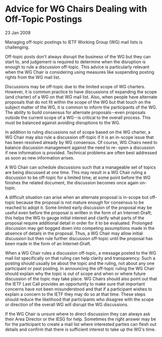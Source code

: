 Advice for WG Chairs Dealing with Off-Topic Postings
====================================================

23 Jan 2008

Managing off-topic postings to IETF Working Group (WG) mail lists is challenging.

Off-topic posts don't always disrupt the business of the WG but they can start to, and judgement is required to determine when the disruption is enough to rule a discussion off-topic. This advice is particularly relevant when the WG Chair is considering using measures like suspending posting rights from the WG mail list. 

Discussions may be off-topic due to the limited scope of WG charters. However, it is common practice to have discussions of expanding the scope (and charter) of a WG on that WG mail list. Also, when people have alternate proposals that do not fit within the scope of the WG but that touch on the subject matter of the WG, it is common to inform the participants of the WG. The ability to build consensus for alternate proposals--even proposals outside the current scope of a WG--is critical to the overall process. This must be balanced against avoiding disruptions to the WG. 

In addition to ruling discussions out of scope based on the WG charter, a WG Chair may also rule a discussion off-topic if it is an in-scope issue that has been resolved already by WG consensus. Of course, WG Chairs need to balance discussion management against the need to re- open a discussion if new information is provided. Technical problems are often best addressed as soon as new information arises. 

A WG Chair can schedule discussions such that a manageable set of topics are being discussed at one time. This may result in a WG Chair ruling a discussion to be off-topic for a limited time; at some point before the WG finishes the related document, the discussion becomes once again on-topic. 

A difficult situation can arise when an alternate proposal is in-scope but off-topic because the proposal is not mature enough for consensus to be reached to adopt it. Some limited early discussion of the proposal may be useful even before the proposal is written in the form of an Internet-Draft; this helps the WG to gauge initial interest and clarify what parts of the proposal require additional detail in order for it to be evaluated. Prolonged discussion may get bogged down into competing assumptions made in the absence of details in the proposal. Thus, a WG Chair may allow initial discussion but then rule further discussion off-topic until the proposal has been made in the form of an Internet-Draft. 

When a WG Chair rules a discussion off-topic, a message posted to the WG mail list specifically on that ruling can help clarity and transparency. Such a posting should usually be about the topic and the ruling, not about any one participant or past posting. In announcing the off-topic ruling the WG Chair should explain why the topic is out of scope and when or where future discussion of the topic may take place. WG Chairs should also point out that the IETF Last Call provides an opportunity to make sure that important concerns have not been misunderstood and that if a participant wishes to explain a concern to the IETF they may do so at that time. These steps should reduce the likelihood that participants who disagree with the scope or direction of the overall WG will disrupt the WG discussions. 

If the WG Chair is unsure where to direct discussion they can always ask their Area Director or the IESG for help. Sometimes the right answer may be for the participant to create a mail list where interested parties can flesh out details and confirm that there is sufficient interest to take up the WG's time.

